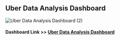 ## Uber Data Analysis Dashboard

![Uber Data Analysis Dashboard (2)](https://github.com/muhummad-habib/DataAnalytics-Profile/assets/121312917/df9328c9-21c7-4970-9061-0ba788a9f2f1)


#### Dashboard Link >>   [Uber Data Analysis Dashboard](https://public.tableau.com/app/profile/muhammad.habib1751/viz/UberDataAnalysisDashboard/UberDataAnalysisDashboard?publish=yes)

